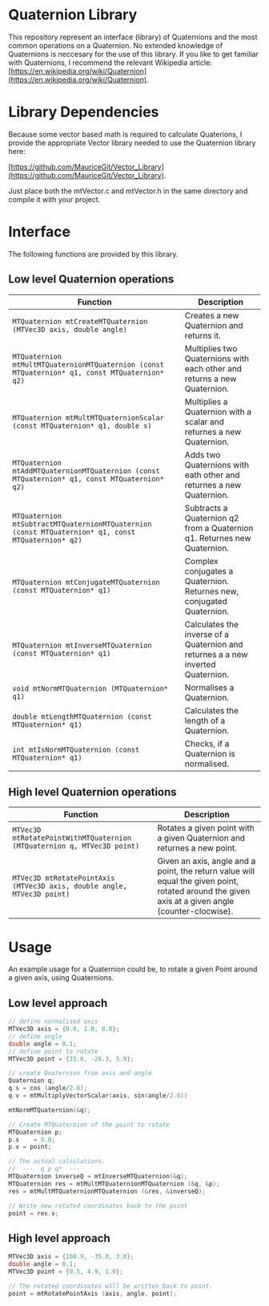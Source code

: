 # Quaternion Library

This repository represent an interface (library) of Quaternions and the most common operations on a Quaternion.
No extended knowledge of Quaternions is neccesary for the use of this library. If you like to get familiar with Quaternions,
I recommend the relevant Wikipedia article: [https://en.wikipedia.org/wiki/Quaternion](https://en.wikipedia.org/wiki/Quaternion).

# Library Dependencies

Because some vector based math is required to calculate Quaterions, I provide the appropriate Vector library needed to use the Quaternion library here:

[https://github.com/MauriceGit/Vector_Library](https://github.com/MauriceGit/Vector_Library).

Just place both the mtVector.c and mtVector.h in the same directory and compile it with your project.

# Interface

The following functions are provided by this library.

## Low level Quaternion operations

Function | Description
--- | ---
`MTQuaternion mtCreateMTQuaternion (MTVec3D axis, double angle)` | Creates a new Quaternion and returns it.
`MTQuaternion mtMultMTQuaternionMTQuaternion (const MTQuaternion* q1, const MTQuaternion* q2)` | Multiplies two Quaternions with each other and returns a new Quaternion.
`MTQuaternion mtMultMTQuaternionScalar (const MTQuaternion* q1, double s)` | Multiplies a Quaternion with a scalar and returnes a new Quaternion.
`MTQuaternion mtAddMTQuaternionMTQuaternion (const MTQuaternion* q1, const MTQuaternion* q2)` | Adds two Quaternions with eath other and returnes a new Quaternion.
`MTQuaternion mtSubtractMTQuaternionMTQuaternion (const MTQuaternion* q1, const MTQuaternion* q2)` | Subtracts a Quaternion q2 from a Quaternion q1. Returnes new Quaternion.
`MTQuaternion mtConjugateMTQuaternion (const MTQuaternion* q1)` | Complex conjugates a Quaternion. Returnes new, conjugated Quaternion.
`MTQuaternion mtInverseMTQuaternion (const MTQuaternion* q1)` | Calculates the inverse of a Quaternion and returnes a a new inverted Quaternion.
`void mtNormMTQuaternion (MTQuaternion* q1)` | Normalises a Quaternion.
`double mtLengthMTQuaternion (const MTQuaternion* q1)` | Calculates the length of a Quaternion.
`int mtIsNormMTQuaternion (const MTQuaternion* q1)` | Checks, if a Quaternion is normalised.

## High level Quaternion operations

Function | Description
--- | ---
`MTVec3D mtRotatePointWithMTQuaternion (MTQuaternion q, MTVec3D point)` | Rotates a given point with a given Quaternion and returnes a new point.
`MTVec3D mtRotatePointAxis (MTVec3D axis, double angle, MTVec3D point)` | Given an axis, angle and a point, the return value will equal the given point, rotated around the given axis at a given angle (counter-clocwise).

# Usage

An example usage for a Quaternion could be, to rotate a given Point around a given axis, using Quaternions.

## Low level approach

```c
// define normalised axis
MTVec3D axis = {0.0, 1.0, 0.0};
// define angle
double angle = 0.1;
// define point to rotate
MTVec3D point = {35.0, -28.3, 5.9};

// create Quaternion from axis and angle
Quaternion q;
q.s = cos (angle/2.0);
q.v = mtMultiplyVectorScalar(axis, sin(angle/2.0))

mtNormMTQuaternion(&q);

// Create MTQuaternion of the point to rotate
MTQuaternion p;
p.s    = 0.0;
p.v = point;

// The actual calculations.
//  ---  q p q*  ---
MTQuaternion inverseQ = mtInverseMTQuaternion(&q);
MTQuaternion res = mtMultMTQuaternionMTQuaternion (&q, &p);
res = mtMultMTQuaternionMTQuaternion (&res, &inverseQ);

// Write new rotated coordinates back to the point
point = res.v;

```

## High level approach

```c
MTVec3D axis = {100.9, -35.0, 3.0};
double angle = 0.1;
MTVec3D point = {0.5, 4.9, 1.0};

// The rotated coordinates will be written back to point.
point = mtRotatePointAxis (axis, angle, point);
```

